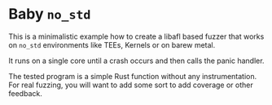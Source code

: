 # Baby `no_std`

This is a minimalistic example how to create a libafl based fuzzer that works on `no_std` environments like TEEs, Kernels or on barew metal.

It runs on a single core until a crash occurs and then calls the panic handler.

The tested program is a simple Rust function without any instrumentation.
For real fuzzing, you will want to add some sort to add coverage or other feedback.